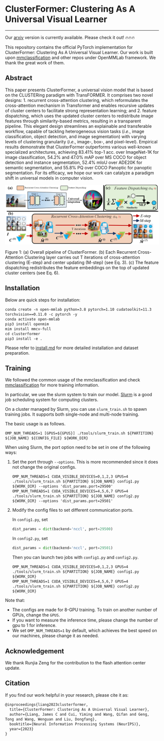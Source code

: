# ClusterFormer: Clustering As A Universal Visual Learner
------

Our [arxiv](https://arxiv.org/pdf/2309.13196.pdf) version is currently available. Please check it out! 🔥🔥🔥

This repository contains the official PyTorch implementation for ClusterFormer: Clustering As A Universal Visual Learner. Our work is built upon [mmclassification](https://github.com/open-mmlab/mmpretrain) and other repos under OpenMMLab framework. We thank the great work of them. 

## Abstract
This paper presents ClusterFormer, a universal vision model that is based on
the CLUSTERing paradigm with TransFORMER. It comprises two novel designs: 1.
recurrent cross-attention clustering, which reformulates the cross-attention mechanism in Transformer and enables recursive updates of cluster centers to facilitate
strong representation learning; and 2. feature dispatching, which uses the updated
cluster centers to redistribute image features through similarity-based metrics, resulting in a transparent pipeline. This elegant design streamlines an explainable
and transferable workflow, capable of tackling heterogeneous vision tasks ($i.e.$,
image classification, object detection, and image segmentation) with varying levels
of clustering granularity ($i.e.$, image-, box-, and pixel-level). Empirical results
demonstrate that ClusterFormer outperforms various well-known specialized
architectures, achieving 83.41% top-1 acc. over ImageNet-1K for image classification, 54.2% and 47.0% mAP over MS COCO for object detection and instance
segmentation, 52.4% mIoU over ADE20K for semantic segmentation, and 55.8%
PQ over COCO Panoptic for panoptic segmentation. For its efficacy, we hope our
work can catalyze a paradigm shift in universal models in computer vision.

<div align="center">
  <img src="./imgs/figure2.png">
</div>
<p align="left">
  Figure 1: (a) Overall pipeline of ClusterFormer. (b) Each Recurrent Cross-Attention Clustering layer
carries out T iterations of cross-attention clustering (E-step) and center updating (M-step) (see Eq. 3). (c) The
feature dispatching redistributes the feature embeddings on the top of updated cluster centers (see Eq. 6).
</p>

## Installation

Below are quick steps for installation:

```shell
conda create -n open-mmlab python=3.8 pytorch=1.10 cudatoolkit=11.3 torchvision==0.11.0 -c pytorch -y
conda activate open-mmlab
pip3 install openmim
mim install mmcv-full
cd clusterformer
pip3 install -e .
```

Please refer to [install.md](https://mmclassification.readthedocs.io/en/latest/install.html) for more detailed installation and dataset preparation.

## Training
We followed the common usage of the mmclassification and check [mmclassification](https://github.com/open-mmlab/mmpretrain) for more training information.

In particular, we use the slurm system to train our model. [Slurm](https://slurm.schedmd.com/) is a good job scheduling system for computing clusters.

On a cluster managed by Slurm, you can use `slurm_train.sh` to spawn training jobs. It supports both single-node and multi-node training.

The basic usage is as follows.

```shell
OMP_NUM_THREADS=1 [GPUS=${GPUS}] ./tools/slurm_train.sh ${PARTITION} ${JOB_NAME} ${CONFIG_FILE} ${WORK_DIR}
```

When using Slurm, the port option need to be set in one of the following ways:

1. Set the port through `--options`. This is more recommended since it does not change the original configs.

   ```shell
   OMP_NUM_THREADS=1 CUDA_VISIBLE_DEVICES=0,1,2,3 GPUS=4 ./tools/slurm_train.sh ${PARTITION} ${JOB_NAME} config1.py ${WORK_DIR} --options 'dist_params.port=29500'
   OMP_NUM_THREADS=1 CUDA_VISIBLE_DEVICES=4,5,6,7 GPUS=4 ./tools/slurm_train.sh ${PARTITION} ${JOB_NAME} config2.py ${WORK_DIR} --options 'dist_params.port=29501'
   ```

2. Modify the config files to set different communication ports.

   In `config1.py`, set

   ```python
   dist_params = dict(backend='nccl', port=29500)
   ```

   In `config2.py`, set

   ```python
   dist_params = dict(backend='nccl', port=29501)
   ```

   Then you can launch two jobs with `config1.py` and `config2.py`.

   ```shell
   OMP_NUM_THREADS=1 CUDA_VISIBLE_DEVICES=0,1,2,3 GPUS=4 ./tools/slurm_train.sh ${PARTITION} ${JOB_NAME} config1.py ${WORK_DIR}
   OMP_NUM_THREADS=1 CUDA_VISIBLE_DEVICES=4,5,6,7 GPUS=4 ./tools/slurm_train.sh ${PARTITION} ${JOB_NAME} config2.py ${WORK_DIR}
   ```

Note that:
- The configs are made for 8-GPU training. To train on another number of GPUs, change the `GPUS`.
- If you want to measure the inference time, please change the number of gpu to 1 for inference.
- We set `OMP_NUM_THREADS=1` by default, which achieves the best speed on our machines, please change it as needed.

## Acknowledgement
We thank Runjia Zeng for the contribution to the flash attention center update.

## Citation

If you find our work helpful in your research, please cite it as:

```
@inproceedings{liang2023clusterformer,
  title={ClusterFormer: Clustering As A Universal Visual Learner},
  author={Liang, James C and Cui, Yiming and Wang, Qifan and Geng, Tong and Wang, Wenguan and Liu, Dongfang},
  booktitle={Neural Information Processing Systems (NeurIPS)},
  year={2023}
}
```
